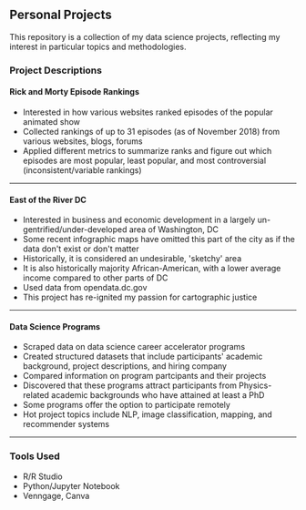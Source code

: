 ## Personal Projects

This repository is a collection of my data science projects, reflecting my interest in particular topics and methodologies. 

### Project Descriptions

#### Rick and Morty Episode Rankings
* Interested in how various websites ranked episodes of the popular animated show
* Collected rankings of up to 31 episodes (as of November 2018) from various websites, blogs, forums
* Applied different metrics to summarize ranks and figure out which episodes are most popular, least popular, and most controversial (inconsistent/variable rankings)

---

#### East of the River DC
* Interested in business and economic development in a largely un-gentrified/under-developed area of Washington, DC
* Some recent infographic maps have omitted this part of the city as if the data don't exist or don't matter
* Historically, it is considered an undesirable, 'sketchy' area
* It is also historically majority African-American, with a lower average income compared to other parts of DC
* Used data from opendata.dc.gov
* This project has re-ignited my passion for cartographic justice

---

#### Data Science Programs
* Scraped data on data science career accelerator programs
* Created structured datasets that include participants' academic background, project descriptions, and hiring company
* Compared information on program partcipants and their projects
* Discovered that these programs attract participants from Physics-related academic backgrounds who have attained at least a PhD
* Some programs offer the option to participate remotely
* Hot project topics include NLP, image classification, mapping, and recommender systems

---

### Tools Used
* R/R Studio
* Python/Jupyter Notebook
* Venngage, Canva 
